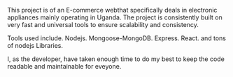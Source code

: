 This project is of an E-commerce webthat specifically 
deals in electronic appliances mainly operating 
in Uganda. The project is consistently built on very fast and universal tools to ensure scalability and consistency. 

Tools used include.
Nodejs.
Mongoose-MongoDB.
Express.
React.
and tons of nodejs Libraries.

I, as the developer, have taken enough time to do my best to keep the code readable and maintainable for eveyone.

